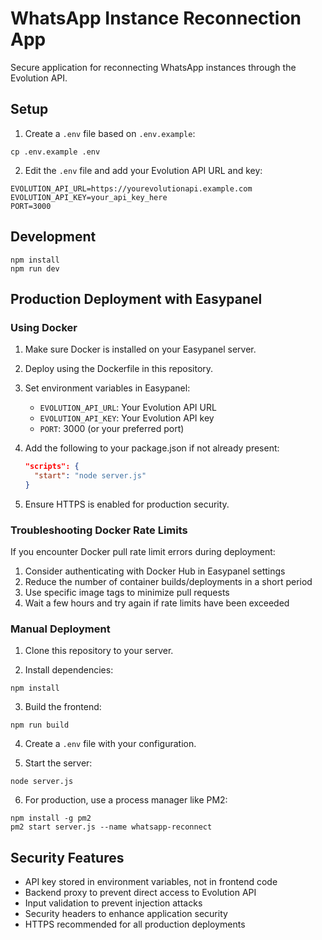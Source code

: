 
# WhatsApp Instance Reconnection App

Secure application for reconnecting WhatsApp instances through the Evolution API.

## Setup

1. Create a `.env` file based on `.env.example`:
```
cp .env.example .env
```

2. Edit the `.env` file and add your Evolution API URL and key:
```
EVOLUTION_API_URL=https://yourevolutionapi.example.com
EVOLUTION_API_KEY=your_api_key_here
PORT=3000
```

## Development

```
npm install
npm run dev
```

## Production Deployment with Easypanel

### Using Docker

1. Make sure Docker is installed on your Easypanel server.

2. Deploy using the Dockerfile in this repository.

3. Set environment variables in Easypanel:
   - `EVOLUTION_API_URL`: Your Evolution API URL
   - `EVOLUTION_API_KEY`: Your Evolution API key
   - `PORT`: 3000 (or your preferred port)

4. Add the following to your package.json if not already present:
   ```json
   "scripts": {
     "start": "node server.js"
   }
   ```

5. Ensure HTTPS is enabled for production security.

### Troubleshooting Docker Rate Limits

If you encounter Docker pull rate limit errors during deployment:

1. Consider authenticating with Docker Hub in Easypanel settings
2. Reduce the number of container builds/deployments in a short period
3. Use specific image tags to minimize pull requests
4. Wait a few hours and try again if rate limits have been exceeded

### Manual Deployment

1. Clone this repository to your server.

2. Install dependencies:
```
npm install
```

3. Build the frontend:
```
npm run build
```

4. Create a `.env` file with your configuration.

5. Start the server:
```
node server.js
```

6. For production, use a process manager like PM2:
```
npm install -g pm2
pm2 start server.js --name whatsapp-reconnect
```

## Security Features

- API key stored in environment variables, not in frontend code
- Backend proxy to prevent direct access to Evolution API
- Input validation to prevent injection attacks
- Security headers to enhance application security
- HTTPS recommended for all production deployments

